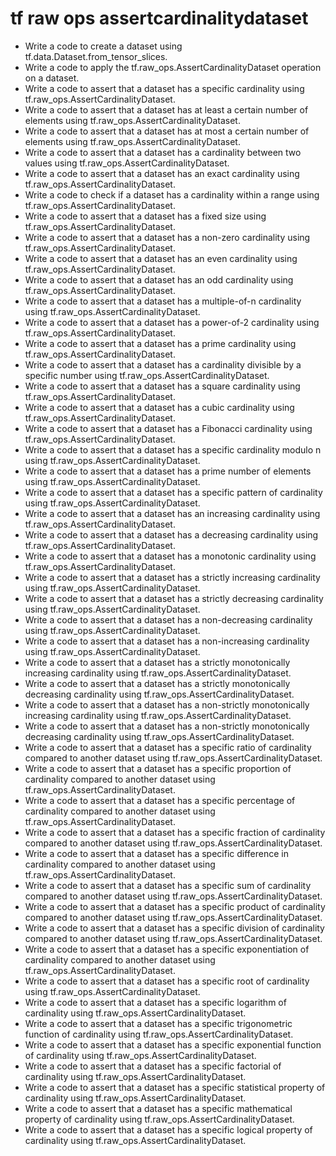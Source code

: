 # tf raw ops assertcardinalitydataset

- Write a code to create a dataset using tf.data.Dataset.from_tensor_slices.
- Write a code to apply the tf.raw_ops.AssertCardinalityDataset operation on a dataset.
- Write a code to assert that a dataset has a specific cardinality using tf.raw_ops.AssertCardinalityDataset.
- Write a code to assert that a dataset has at least a certain number of elements using tf.raw_ops.AssertCardinalityDataset.
- Write a code to assert that a dataset has at most a certain number of elements using tf.raw_ops.AssertCardinalityDataset.
- Write a code to assert that a dataset has a cardinality between two values using tf.raw_ops.AssertCardinalityDataset.
- Write a code to assert that a dataset has an exact cardinality using tf.raw_ops.AssertCardinalityDataset.
- Write a code to check if a dataset has a cardinality within a range using tf.raw_ops.AssertCardinalityDataset.
- Write a code to assert that a dataset has a fixed size using tf.raw_ops.AssertCardinalityDataset.
- Write a code to assert that a dataset has a non-zero cardinality using tf.raw_ops.AssertCardinalityDataset.
- Write a code to assert that a dataset has an even cardinality using tf.raw_ops.AssertCardinalityDataset.
- Write a code to assert that a dataset has an odd cardinality using tf.raw_ops.AssertCardinalityDataset.
- Write a code to assert that a dataset has a multiple-of-n cardinality using tf.raw_ops.AssertCardinalityDataset.
- Write a code to assert that a dataset has a power-of-2 cardinality using tf.raw_ops.AssertCardinalityDataset.
- Write a code to assert that a dataset has a prime cardinality using tf.raw_ops.AssertCardinalityDataset.
- Write a code to assert that a dataset has a cardinality divisible by a specific number using tf.raw_ops.AssertCardinalityDataset.
- Write a code to assert that a dataset has a square cardinality using tf.raw_ops.AssertCardinalityDataset.
- Write a code to assert that a dataset has a cubic cardinality using tf.raw_ops.AssertCardinalityDataset.
- Write a code to assert that a dataset has a Fibonacci cardinality using tf.raw_ops.AssertCardinalityDataset.
- Write a code to assert that a dataset has a specific cardinality modulo n using tf.raw_ops.AssertCardinalityDataset.
- Write a code to assert that a dataset has a prime number of elements using tf.raw_ops.AssertCardinalityDataset.
- Write a code to assert that a dataset has a specific pattern of cardinality using tf.raw_ops.AssertCardinalityDataset.
- Write a code to assert that a dataset has an increasing cardinality using tf.raw_ops.AssertCardinalityDataset.
- Write a code to assert that a dataset has a decreasing cardinality using tf.raw_ops.AssertCardinalityDataset.
- Write a code to assert that a dataset has a monotonic cardinality using tf.raw_ops.AssertCardinalityDataset.
- Write a code to assert that a dataset has a strictly increasing cardinality using tf.raw_ops.AssertCardinalityDataset.
- Write a code to assert that a dataset has a strictly decreasing cardinality using tf.raw_ops.AssertCardinalityDataset.
- Write a code to assert that a dataset has a non-decreasing cardinality using tf.raw_ops.AssertCardinalityDataset.
- Write a code to assert that a dataset has a non-increasing cardinality using tf.raw_ops.AssertCardinalityDataset.
- Write a code to assert that a dataset has a strictly monotonically increasing cardinality using tf.raw_ops.AssertCardinalityDataset.
- Write a code to assert that a dataset has a strictly monotonically decreasing cardinality using tf.raw_ops.AssertCardinalityDataset.
- Write a code to assert that a dataset has a non-strictly monotonically increasing cardinality using tf.raw_ops.AssertCardinalityDataset.
- Write a code to assert that a dataset has a non-strictly monotonically decreasing cardinality using tf.raw_ops.AssertCardinalityDataset.
- Write a code to assert that a dataset has a specific ratio of cardinality compared to another dataset using tf.raw_ops.AssertCardinalityDataset.
- Write a code to assert that a dataset has a specific proportion of cardinality compared to another dataset using tf.raw_ops.AssertCardinalityDataset.
- Write a code to assert that a dataset has a specific percentage of cardinality compared to another dataset using tf.raw_ops.AssertCardinalityDataset.
- Write a code to assert that a dataset has a specific fraction of cardinality compared to another dataset using tf.raw_ops.AssertCardinalityDataset.
- Write a code to assert that a dataset has a specific difference in cardinality compared to another dataset using tf.raw_ops.AssertCardinalityDataset.
- Write a code to assert that a dataset has a specific sum of cardinality compared to another dataset using tf.raw_ops.AssertCardinalityDataset.
- Write a code to assert that a dataset has a specific product of cardinality compared to another dataset using tf.raw_ops.AssertCardinalityDataset.
- Write a code to assert that a dataset has a specific division of cardinality compared to another dataset using tf.raw_ops.AssertCardinalityDataset.
- Write a code to assert that a dataset has a specific exponentiation of cardinality compared to another dataset using tf.raw_ops.AssertCardinalityDataset.
- Write a code to assert that a dataset has a specific root of cardinality using tf.raw_ops.AssertCardinalityDataset.
- Write a code to assert that a dataset has a specific logarithm of cardinality using tf.raw_ops.AssertCardinalityDataset.
- Write a code to assert that a dataset has a specific trigonometric function of cardinality using tf.raw_ops.AssertCardinalityDataset.
- Write a code to assert that a dataset has a specific exponential function of cardinality using tf.raw_ops.AssertCardinalityDataset.
- Write a code to assert that a dataset has a specific factorial of cardinality using tf.raw_ops.AssertCardinalityDataset.
- Write a code to assert that a dataset has a specific statistical property of cardinality using tf.raw_ops.AssertCardinalityDataset.
- Write a code to assert that a dataset has a specific mathematical property of cardinality using tf.raw_ops.AssertCardinalityDataset.
- Write a code to assert that a dataset has a specific logical property of cardinality using tf.raw_ops.AssertCardinalityDataset.